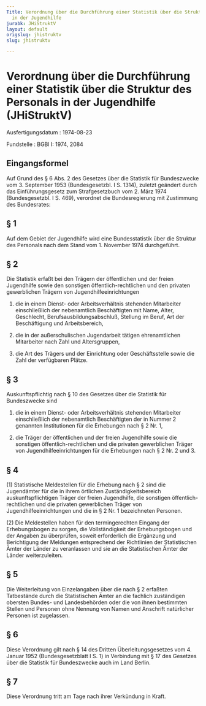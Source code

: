 ```yaml
---
Title: Verordnung über die Durchführung einer Statistik über die Struktur des Personals
  in der Jugendhilfe
jurabk: JHiStruktV
layout: default
origslug: jhistruktv
slug: jhistruktv

---
```


# Verordnung über die Durchführung einer Statistik über die Struktur des Personals in der Jugendhilfe (JHiStruktV)

Ausfertigungsdatum
:   1974-08-23

Fundstelle
:   BGBl I: 1974, 2084



## Eingangsformel

Auf Grund des § 6 Abs. 2 des Gesetzes über die Statistik für
Bundeszwecke vom 3. September 1953 (Bundesgesetzbl. I S. 1314),
zuletzt geändert durch das Einführungsgesetz zum Strafgesetzbuch vom
2\. März 1974 (Bundesgesetzbl. I S. 469), verordnet die Bundesregierung
mit Zustimmung des Bundesrates:


## § 1

Auf dem Gebiet der Jugendhilfe wird eine Bundesstatistik über die
Struktur des Personals nach dem Stand vom 1. November 1974
durchgeführt.


## § 2

Die Statistik erfaßt bei den Trägern der öffentlichen und der freien
Jugendhilfe sowie den sonstigen öffentlich-rechtlichen und den
privaten gewerblichen Trägern von Jugendhilfeeinrichtungen

1.  die in einem Dienst- oder Arbeitsverhältnis stehenden Mitarbeiter
    einschließlich der nebenamtlich Beschäftigten mit Name, Alter,
    Geschlecht, Berufsausbildungsabschluß, Stellung im Beruf, Art der
    Beschäftigung und Arbeitsbereich,


2.  die in der außerschulischen Jugendarbeit tätigen ehrenamtlichen
    Mitarbeiter nach Zahl und Altersgruppen,


3.  die Art des Trägers und der Einrichtung oder Geschäftsstelle sowie die
    Zahl der verfügbaren Plätze.





## § 3

Auskunftspflichtig nach § 10 des Gesetzes über die Statistik für
Bundeszwecke sind

1.  die in einem Dienst- oder Arbeitsverhältnis stehenden Mitarbeiter
    einschließlich der nebenamtlich Beschäftigten der in Nummer 2
    genannten Institutionen für die Erhebungen nach § 2 Nr. 1,


2.  die Träger der öffentlichen und der freien Jugendhilfe sowie die
    sonstigen öffentlich-rechtlichen und die privaten gewerblichen Träger
    von Jugendhilfeeinrichtungen für die Erhebungen nach § 2 Nr. 2 und 3.





## § 4

(1) Statistische Meldestellen für die Erhebung nach § 2 sind die
Jugendämter für die in ihrem örtlichen Zuständigkeitsbereich
auskunftspflichtigen Träger der freien Jugendhilfe, die sonstigen
öffentlich-rechtlichen und die privaten gewerblichen Träger von
Jugendhilfeeinrichtungen und die in § 2 Nr. 1 bezeichneten Personen.

(2) Die Meldestellen haben für den termingerechten Eingang der
Erhebungsbogen zu sorgen, die Vollständigkeit der Erhebungsbogen und
der Angaben zu überprüfen, soweit erforderlich die Ergänzung und
Berichtigung der Meldungen entsprechend der Richtlinien der
Statistischen Ämter der Länder zu veranlassen und sie an die
Statistischen Ämter der Länder weiterzuleiten.


## § 5

Die Weiterleitung von Einzelangaben über die nach § 2 erfaßten
Tatbestände durch die Statistischen Ämter an die fachlich zuständigen
obersten Bundes- und Landesbehörden oder die von ihnen bestimmten
Stellen und Personen ohne Nennung von Namen und Anschrift natürlicher
Personen ist zugelassen.


## § 6

Diese Verordnung gilt nach § 14 des Dritten Überleitungsgesetzes vom
4\. Januar 1952 (Bundesgesetzblatt I S. 1) in Verbindung mit § 17 des
Gesetzes über die Statistik für Bundeszwecke auch im Land Berlin.


## § 7

Diese Verordnung tritt am Tage nach ihrer Verkündung in Kraft.

